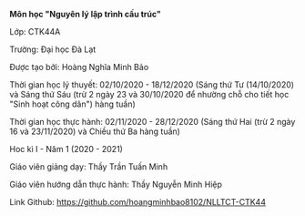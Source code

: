 <strong>Môn học "Nguyên lý lập trình cấu trúc"</strong>

Lớp: CTK44A

Trường: Đại học Đà Lạt

Được tạo bởi: Hoàng Nghĩa Minh Bảo

Thời gian học lý thuyết: 02/10/2020 - 18/12/2020 (Sáng thứ Tư (14/10/2020) và Sáng thứ Sáu  (trừ 2 ngày 23 và 30/10/2020 để nhường chỗ cho tiết học "Sinh hoạt công dân") hàng tuần)

Thời gian học thực hành: 02/11/2020 - 28/12/2020 (Sáng thứ Hai (trừ 2 ngày 16 và 23/11/2020) và Chiều thứ Ba hàng tuần)

Hoc kì I - Năm 1 (2020 - 2021)

Giáo viên giảng dạy: Thầy Trần Tuấn Minh

Giáo viên hướng dẫn thực hành: Thầy Nguyễn Minh Hiệp

Link Github: https://github.com/hoangminhbao8102/NLLTCT-CTK44
